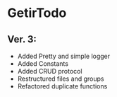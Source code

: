 # GetirTodo

## Ver. 3:
* Added Pretty and simple logger
* Added Constants
* Added CRUD protocol
* Restructured files and groups
* Refactored duplicate functions
